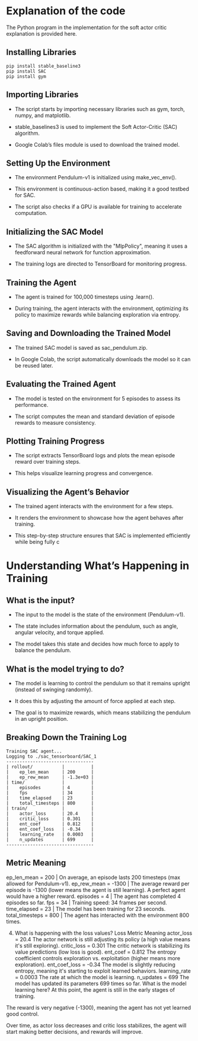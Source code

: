# Explanation of the code
The Python program in the implementation for the soft actor critic explanation is provided here.

## Installing Libraries
```console
pip install stable_baseline3
pip install SAC
pip install gym
```

## Importing Libraries

- The script starts by importing necessary libraries such as gym, torch, numpy, and matplotlib.

- stable_baselines3 is used to implement the Soft Actor-Critic (SAC) algorithm.

- Google Colab’s files module is used to download the trained model.

## Setting Up the Environment

- The environment Pendulum-v1 is initialized using make_vec_env().

- This environment is continuous-action based, making it a good testbed for SAC.

- The script also checks if a GPU is available for training to accelerate computation.

## Initializing the SAC Model

- The SAC algorithm is initialized with the "MlpPolicy", meaning it uses a feedforward neural network for function approximation.

- The training logs are directed to TensorBoard for monitoring progress.

## Training the Agent

- The agent is trained for 100,000 timesteps using .learn().

- During training, the agent interacts with the environment, optimizing its policy to maximize rewards while balancing exploration via entropy.

## Saving and Downloading the Trained Model

- The trained SAC model is saved as sac_pendulum.zip.

- In Google Colab, the script automatically downloads the model so it can be reused later.

## Evaluating the Trained Agent

- The model is tested on the environment for 5 episodes to assess its performance.

- The script computes the mean and standard deviation of episode rewards to measure consistency.

## Plotting Training Progress

- The script extracts TensorBoard logs and plots the mean episode reward over training steps.

- This helps visualize learning progress and convergence.

## Visualizing the Agent’s Behavior

- The trained agent interacts with the environment for a few steps.

- It renders the environment to showcase how the agent behaves after training.

- This step-by-step structure ensures that SAC is implemented efficiently while being fully c

# Understanding What’s Happening in Training

## What is the input?

- The input to the model is the state of the environment (Pendulum-v1).

- The state includes information about the pendulum, such as angle, angular velocity, and torque applied.

- The model takes this state and decides how much force to apply to balance the pendulum.

## What is the model trying to do?

- The model is learning to control the pendulum so that it remains upright (instead of swinging randomly).

- It does this by adjusting the amount of force applied at each step.

- The goal is to maximize rewards, which means stabilizing the pendulum in an upright position.

## Breaking Down the Training Log
```console
Training SAC agent...
Logging to ./sac_tensorboard/SAC_1
---------------------------------
| rollout/           |          |
|    ep_len_mean     | 200      |
|    ep_rew_mean     | -1.3e+03 |
| time/              |          |
|    episodes        | 4        |
|    fps             | 34       |
|    time_elapsed    | 23       |
|    total_timesteps | 800      |
| train/             |          |
|    actor_loss      | 20.4     |
|    critic_loss     | 0.301    |
|    ent_coef        | 0.812    |
|    ent_coef_loss   | -0.34    |
|    learning_rate   | 0.0003   |
|    n_updates       | 699      |
---------------------------------
```

Metric	                                 Meaning
-------------------------------------------------------------------------------------------------
ep_len_mean = 200	            |     On average, an episode lasts 200 timesteps (max allowed for Pendulum-v1).
ep_rew_mean = -1300	          |     The average reward per episode is -1300 (lower means the agent is still learning). A perfect agent would have a higher reward.
episodes = 4	                |     The agent has completed 4 episodes so far.
fps = 34	                    |     Training speed: 34 frames per second.
time_elapsed = 23	            |     The model has been training for 23 seconds.
total_timesteps = 800	        |     The agent has interacted with the environment 800 times.

4. What is happening with the loss values?
Loss Metric	Meaning
actor_loss = 20.4	The actor network is still adjusting its policy (a high value means it's still exploring).
critic_loss = 0.301	The critic network is stabilizing its value predictions (low loss is good).
ent_coef = 0.812	The entropy coefficient controls exploration vs. exploitation (higher means more exploration).
ent_coef_loss = -0.34	The model is slightly reducing entropy, meaning it's starting to exploit learned behaviors.
learning_rate = 0.0003	The rate at which the model is learning.
n_updates = 699	The model has updated its parameters 699 times so far.
What is the model learning here?
At this point, the agent is still in the early stages of training.

The reward is very negative (-1300), meaning the agent has not yet learned good control.

Over time, as actor loss decreases and critic loss stabilizes, the agent will start making better decisions, and rewards will improve.
